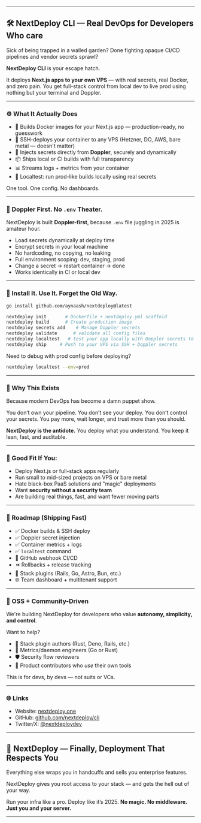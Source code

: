 
---

## 🛠️ NextDeploy CLI — Real DevOps for Developers Who care

Sick of being trapped in a walled garden? Done fighting opaque CI/CD pipelines and vendor secrets sprawl?

**NextDeploy CLI** is your escape hatch.

It deploys **Next.js apps to your own VPS** — with real secrets, real Docker, and zero pain. You get full-stack control from local dev to live prod using nothing but your terminal and Doppler.

---

### ⚙️ What It Actually Does

* 🧱 Builds Docker images for your Next.js app — production-ready, no guesswork
* 🔐 SSH-deploys your container to any VPS (Hetzner, DO, AWS, bare metal — doesn't matter)
* 🔑 Injects secrets directly from **Doppler**, securely and dynamically
* 📦 Ships local or CI builds with full transparency
* 📊 Streams logs + metrics from your container
* 🧪 Localtest: run prod-like builds locally using real secrets

One tool. One config. No dashboards.

---

### 🔐 Doppler First. No `.env` Theater.

NextDeploy is built **Doppler-first**, because `.env` file juggling in 2025 is amateur hour.

* Load secrets dynamically at deploy time
* Encrypt secrets in your local machine
* No hardcoding, no copying, no leaking
* Full environment scoping: dev, staging, prod
* Change a secret → restart container → done
* Works identically in CI or local dev

---

### 🚀 Install It. Use It. Forget the Old Way.

```bash
go install github.com/aynaash/nextdeploy@latest
```

```bash
nextdeploy init       # Dockerfile + nextdeploy.yml scaffold  
nextdeploy build      # Create production image  
nextdeploy secrets add    # Manage Doppler secrets
nextdeploy validate      # validate all config files
nextdeploy localtest   # test your app locally with Doppler secrets to see if it works
nextdeploy ship     # Push to your VPS via SSH + Doppler secrets  
```

Need to debug with prod config before deploying?

```bash
nextdeploy localtest --env=prod
```

---

### 🧠 Why This Exists

Because modern DevOps has become a damn puppet show.

You don’t own your pipeline. You don’t see your deploy. You don’t control your secrets.
You pay more, wait longer, and trust more than you should.

**NextDeploy is the antidote.** You deploy what you understand. You keep it lean, fast, and auditable.

---

### 🧪 Good Fit If You:

* Deploy Next.js or full-stack apps regularly
* Run small to mid-sized projects on VPS or bare metal
* Hate black-box PaaS solutions and "magic" deployments
* Want **security without a security team**
* Are building real things, fast, and want fewer moving parts

---

### 📍 Roadmap (Shipping Fast)

* ✅ Docker builds & SSH deploy
* ✅ Doppler secret injection
* ✅ Container metrics + logs
* ✅ `localtest` command
* 🔄 GitHub webhook CI/CD
* ⏪ Rollbacks + release tracking
* 🔌 Stack plugins (Rails, Go, Astro, Bun, etc.)
* 🌐 Team dashboard + multitenant support

---

### 🧱 OSS + Community-Driven

We're building NextDeploy for developers who value **autonomy, simplicity, and control**.

Want to help?

* 🔌 Stack plugin authors (Rust, Deno, Rails, etc.)
* 📡 Metrics/daemon engineers (Go or Rust)
* 🛡️ Security flow reviewers
* 🧠 Product contributors who *use* their own tools

This is for devs, by devs — not suits or VCs.

---

### 🌐 Links

* Website: [nextdeploy.one](https://nextdeploy.one)
* GitHub: [github.com/nextdeploy/cli](https://github.com/nextdeploy/cli)
* Twitter/X: [@nextdeploydev](https://twitter.com/nextdeploydev)

---

## 🧨 NextDeploy — Finally, Deployment That Respects You

Everything else wraps you in handcuffs and sells you enterprise features.

NextDeploy gives you root access to your stack — and gets the hell out of your way.

Run your infra like a pro. Deploy like it’s 2025.
**No magic. No middleware. Just you and your server.**

---

